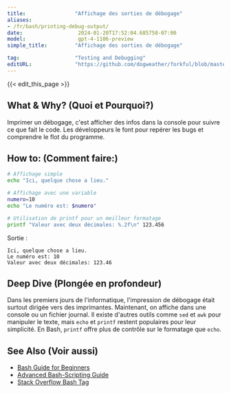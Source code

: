 ```yaml
---
title:                "Affichage des sorties de débogage"
aliases:
- /fr/bash/printing-debug-output/
date:                  2024-01-20T17:52:04.685758-07:00
model:                 gpt-4-1106-preview
simple_title:         "Affichage des sorties de débogage"

tag:                  "Testing and Debugging"
editURL:              "https://github.com/dogweather/forkful/blob/master/content/fr/bash/printing-debug-output.md"
---
```


{{< edit_this_page >}}

## What & Why? (Quoi et Pourquoi?)
Imprimer un débogage, c'est afficher des infos dans la console pour suivre ce que fait le code. Les développeurs le font pour repérer les bugs et comprendre le flot du programme.

## How to: (Comment faire:)
```Bash
# Affichage simple
echo "Ici, quelque chose a lieu."

# Affichage avec une variable
numero=10
echo "Le numéro est: $numero"

# Utilisation de printf pour un meilleur formatage
printf "Valeur avec deux décimales: %.2f\n" 123.456
```
Sortie :
```
Ici, quelque chose a lieu.
Le numéro est: 10
Valeur avec deux décimales: 123.46
```

## Deep Dive (Plongée en profondeur)
Dans les premiers jours de l'informatique, l'impression de débogage était surtout dirigée vers des imprimantes. Maintenant, on affiche dans une console ou un fichier journal. Il existe d'autres outils comme `sed` et `awk` pour manipuler le texte, mais `echo` et `printf` restent populaires pour leur simplicité. En Bash, `printf` offre plus de contrôle sur le formatage que `echo`.

## See Also (Voir aussi)
- [Bash Guide for Beginners](https://tldp.org/LDP/Bash-Beginners-Guide/html/)
- [Advanced Bash-Scripting Guide](https://tldp.org/LDP/abs/html/)
- [Stack Overflow Bash Tag](https://stackoverflow.com/questions/tagged/bash)
